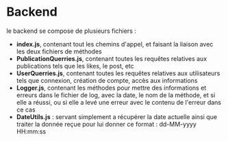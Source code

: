 # Backend 

le backend se compose de plusieurs fichiers : 
- **index.js**, contenant tout les chemins d'appel, et faisant la liaison avec les deux fichiers de méthodes
- **PublicationQuerries.js**, contenant toutes les requêtes relatives aux publications tels que les likes, le post, etc
- **UserQuerries.js**, contenant toutes les requêtes relatives aux utilisateurs tels que connexion, création de compte, accès aux informations
- **Logger.js**, contenant les méthodes pour mettre des informations et erreurs dans le fichier de log, avec la date, le nom de la méthode, et si elle a réussi, ou si elle a levé une erreur avec le contenu de l'erreur dans ce cas
- **DateUtils.js** : servant simplement a récupérer la date actuelle ainsi que traiter la donnée reçue pour lui donner ce format : dd-MM-yyyy HH:mm:ss